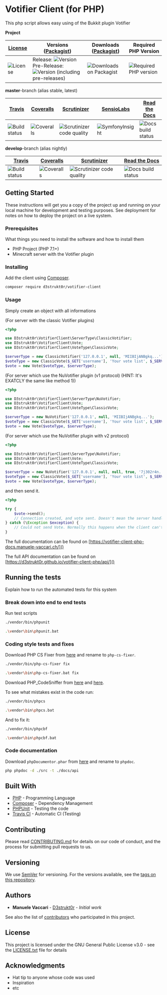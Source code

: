 # Votifier Client (for PHP)

This php script allows easy using of the Bukkit plugin Votifier

**Project**

[License][license] | Versions ([Packagist][packagist]) | Downloads ([Packagist][packagist]) | Required PHP Version
--- | --- | --- | ---
![License][license-icon] | Release: ![Version][release-icon]<br />Pre-Release: ![Version (including pre-releases)][pre-release-icon] | ![Downloads on Packagist][downloads-icon] | ![Required PHP version][php-icon]

**master**-branch (alias stable, latest)

[Travis][travis] | [Coveralls][coveralls] | [Scrutinizer][scrutinizer] | [SensioLabs][sensiolabs] | [Read the Docs][rtfd]
--- | --- | --- | --- | ---
![Build status][travis-master-icon] | ![Coveralls][coveralls-master-icon] | ![Scrutinizer code quality][scrutinizer-master-icon] | ![SymfonyInsight][insight-icon] | ![Docs build status][rtfd-master-icon]

**develop**-branch (alias nightly)

[Travis][travis] | [Coveralls][coveralls] | [Scrutinizer][scrutinizer] | [Read the Docs][rtfd]
--- | --- | --- | ---
![Build status][travis-develop-icon] | ![Coveralls][coveralls-develop-icon] | ![Scrutinizer code quality][scrutinizer-develop-icon] | ![Docs build status][rtfd-develop-icon]

[license]: https://github.com/D3strukt0r/votifier-client-php/blob/master/LICENSE.txt
[packagist]: https://packagist.org/packages/d3strukt0r/votifier-client
[travis]: https://travis-ci.com/D3strukt0r/votifier-client-php
[coveralls]: https://coveralls.io/github/D3strukt0r/Votifier-PHP-Client
[scrutinizer]: https://scrutinizer-ci.com/g/D3strukt0r/votifier-client-php/
[sensiolabs]: https://insight.symfony.com/projects/6056fd3d-1c44-4fa9-981d-c99ba2192c0f
[rtfd]: https://readthedocs.org/projects/votifier-client-php/

[license-icon]: https://img.shields.io/packagist/l/d3strukt0r/votifier-client
[release-icon]: https://img.shields.io/packagist/v/d3strukt0r/votifier-client
[pre-release-icon]: https://img.shields.io/packagist/v/d3strukt0r/votifier-client?include_prereleases
[downloads-icon]: https://img.shields.io/packagist/dt/d3strukt0r/votifier-client
[php-icon]: https://img.shields.io/packagist/php-v/d3strukt0r/votifier-client
[travis-master-icon]: https://img.shields.io/travis/com/D3strukt0r/votifier-client-php/master
[travis-develop-icon]: https://img.shields.io/travis/com/D3strukt0r/votifier-client-php/develop
[coveralls-master-icon]: https://img.shields.io/coveralls/github/D3strukt0r/Votifier-PHP-Client/master
[coveralls-develop-icon]: https://img.shields.io/coveralls/github/D3strukt0r/Votifier-PHP-Client/develop
[scrutinizer-master-icon]: https://img.shields.io/scrutinizer/quality/g/D3strukt0r/votifier-client-php/master
[scrutinizer-develop-icon]: https://img.shields.io/scrutinizer/quality/g/D3strukt0r/votifier-client-php/develop
[insight-icon]: https://insight.symfony.com/projects/6056fd3d-1c44-4fa9-981d-c99ba2192c0f/mini.svg
[rtfd-master-icon]: https://img.shields.io/readthedocs/votifier-client-php/stable
[rtfd-develop-icon]: https://img.shields.io/readthedocs/votifier-client-php/latest

## Getting Started

These instructions will get you a copy of the project up and running on your local machine for development and testing purposes. See deployment for notes on how to deploy the project on a live system.

### Prerequisites

What things you need to install the software and how to install them

* PHP Project (PHP 7.1+)
* Minecraft server with the Votifier plugin

### Installing

Add the client using [Composer](http://getcomposer.org/).
```bash
composer require d3strukt0r/votifier-client
```

### Usage

Simply create an object with all informations

(For server with the classic Votifier plugins)
```php
<?php

use D3strukt0r\VotifierClient\ServerType\ClassicVotifier;
use D3strukt0r\VotifierClient\Vote;
use D3strukt0r\VotifierClient\VoteType\ClassicVote;

$serverType = new ClassicVotifier('127.0.0.1', null, 'MIIBIjANBgkq...');
$voteType = new ClassicVote($_GET['username'], 'Your vote list', $_SERVER['REMOTE_ADDR']);
$vote = new Vote($voteType, $serverType);
```

(For server which use the NuVotifier plugin (v1 protocol) (HINT: It's EXATCLY the same like method 1))
```php
<?php

use D3strukt0r\VotifierClient\ServerType\NuVotifier;
use D3strukt0r\VotifierClient\Vote;
use D3strukt0r\VotifierClient\VoteType\ClassicVote;

$serverType = new NuVotifier('127.0.0.1', null, 'MIIBIjANBgkq...');
$voteType = new ClassicVote($_GET['username'], 'Your vote list', $_SERVER['REMOTE_ADDR']);
$vote = new Vote($voteType, $serverType);
```

(For server which use the NuVotifier plugin with v2 protocol)
```php
<?php

use D3strukt0r\VotifierClient\ServerType\NuVotifier;
use D3strukt0r\VotifierClient\Vote;
use D3strukt0r\VotifierClient\VoteType\ClassicVote;

$serverType = new NuVotifier('127.0.0.1', null, null, true, '7j302r4n...');
$voteType = new ClassicVote($_GET['username'], 'Your vote list', $_SERVER['REMOTE_ADDR']);
$vote = new Vote($voteType, $serverType);
```

and then send it.
```php
<?php

try {
    $vote->send();
    // Connection created, and vote sent. Doesn't mean the server handled it correctly, but the client did.
} catch (\Exception $exception) {
    // Could not send Vote. Normally this happens when the client can't create a connection.
}
```

The full documentation can be found on [https://votifier-client-php-docs.manuele-vaccari.ch/]()

The full API documentation can be found on [https://d3strukt0r.github.io/votifier-client-php/api/]()

## Running the tests

Explain how to run the automated tests for this system

### Break down into end to end tests

Run test scripts

```bash
./vendor/bin/phpunit
```
```bash
.\vendor\bin\phpunit.bat
```

### Coding style tests and fixes

Download PHP CS Fixer from [here](https://cs.symfony.com/download/php-cs-fixer-v2.phar) and rename to `php-cs-fixer`.

```bash
./vendor/bin/php-cs-fixer fix
```
```bash
.\vendor\bin\php-cs-fixer.bat fix
```


Download PHP_CodeSniffer from [here](https://squizlabs.github.io/PHP_CodeSniffer/phpcs.phar) and [here](https://squizlabs.github.io/PHP_CodeSniffer/phpcbf.phar).

To see what mistakes exist in the code run:

```bash
./vendor/bin/phpcs
```
```bash
.\vendor\bin\phpcs.bat
```

And to fix it:

```bash
./vendor/bin/phpcbf
```
```bash
.\vendor\bin\phpcbf.bat
```

### Code documentation

Download `phpDocumentor.phar` from [here](http://phpdoc.org/phpDocumentor.phar) and rename to `phpdoc`.

```bash
php phpdoc -d ./src -t ./docs/api
```

## Built With

* [PHP](https://www.php.net/) - Programming Language
* [Composer](https://getcomposer.org/) - Dependency Management
* [PHPUnit](https://phpunit.de/) - Testing the code
* [Travis CI](https://travis-ci.com/) - Automatic CI (Testing)

## Contributing

Please read [CONTRIBUTING.md](CONTRIBUTING.md) for details on our code of conduct, and the process for submitting pull requests to us.

## Versioning

We use [SemVer](http://semver.org/) for versioning. For the versions available, see the [tags on this repository](https://github.com/D3strukt0r/votifier-client-php/tags). 

## Authors

* **Manuele Vaccari** - [D3strukt0r](https://github.com/D3strukt0r) - *Initial work*

See also the list of [contributors](https://github.com/D3strukt0r/votifier-client-php/contributors) who participated in this project.

## License

This project is licensed under the GNU General Public License v3.0 - see the [LICENSE.txt](LICENSE.txt) file for details

## Acknowledgments

* Hat tip to anyone whose code was used
* Inspiration
* etc
